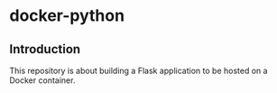 # docker-python

## Introduction

This repository is about building a Flask application to be hosted on a Docker container.
